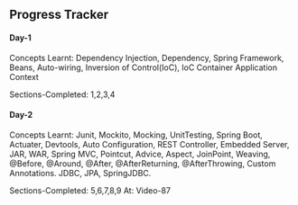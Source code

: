 ## Progress Tracker 

#### Day-1
Concepts Learnt: Dependency Injection, Dependency, Spring Framework, Beans, Auto-wiring, Inversion of Control(IoC), IoC Container
Application Context

Sections-Completed: 1,2,3,4

#### Day-2
Concepts Learnt: Junit, Mockito, Mocking, UnitTesting, Spring Boot, Actuater, Devtools, Auto Configuration, REST Controller, Embedded Server, JAR, WAR, Spring MVC, Pointcut, Advice, Aspect, JoinPoint, Weaving, @Before, @Around, @After, @AfterReturning, @AfterThrowing, Custom Annotations. JDBC, JPA, SpringJDBC.

Sections-Completed: 5,6,7,8,9
At: Video-87